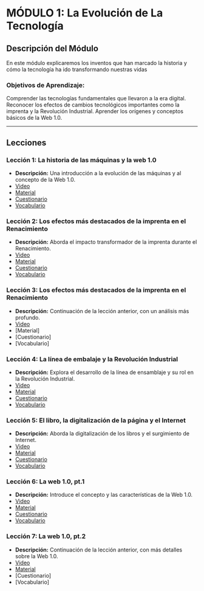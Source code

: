 # MÓDULO 1: La Evolución de La Tecnología
## Descripción del Módulo
En este módulo explicaremos los inventos que han marcado la historia y cómo la tecnología ha ido transformando nuestras vidas 
### Objetivos de Aprendizaje:
Comprender las tecnologías fundamentales que llevaron a la era digital.
Reconocer los efectos de cambios tecnológicos importantes como la imprenta y la Revolución Industrial.
Aprender los orígenes y conceptos básicos de la Web 1.0.
________________________________________
## Lecciones
### Lección 1: La historia de las máquinas y la web 1.0
* **Descripción:** Una introducción a la evolución de las máquinas y al concepto de la Web 1.0.
* [Video](https://archive.org/details/introduccion-web-espacial-m1/L1M1.mp4)
* [Material](https://github.com/SpatialWebAgency/Introduccion-a-la-Web-Espacial/blob/main/Material/Modulo%201/L1M1/Material_1.1.pdf)
* [Cuestionario](https://github.com/SpatialWebAgency/Introduccion-a-la-Web-Espacial/blob/main/Material/Modulo%201/L1M1/CUESTIONARIO_1.1.pdf)
* [Vocabulario](https://github.com/SpatialWebAgency/Introduccion-a-la-Web-Espacial/blob/main/Material/Modulo%201/L1M1/VOCABULARIO_1.1.pdf)

### Lección 2: Los efectos más destacados de la imprenta en el Renacimiento
* **Descripción:** Aborda el impacto transformador de la imprenta durante el Renacimiento.
* [Video](https://archive.org/details/introduccion-web-espacial-m1/L2M1.mp4)
* [Material](https://github.com/SpatialWebAgency/Introduccion-a-la-Web-Espacial/blob/main/Material/Modulo%201/L2M1/Material_1.2.pdf)
* [Cuestionario](https://github.com/SpatialWebAgency/Introduccion-a-la-Web-Espacial/blob/main/Material/Modulo%201/L2M1/Cuestionario_1.2.pdf)
* [Vocabulario](https://github.com/SpatialWebAgency/Introduccion-a-la-Web-Espacial/blob/main/Material/Modulo%201/L2M1/vocabulario_1.2.pdf)

### Lección 3: Los efectos más destacados de la imprenta en el Renacimiento
* **Descripción:** Continuación de la lección anterior, con un análisis más profundo.
* [Video](https://archive.org/details/introduccion-web-espacial-m1/L3M1.mp4)
* [Material]
* [Cuestionario]
* [Vocabulario]

### Lección 4: La línea de embalaje y la Revolución Industrial
* **Descripción:** Explora el desarrollo de la línea de ensamblaje y su rol en la Revolución Industrial.
* [Video](https://archive.org/details/introduccion-web-espacial-m1/L4M1.mp4)
* [Material](https://github.com/SpatialWebAgency/Introduccion-a-la-Web-Espacial/blob/main/Material/Modulo%201/L4M1/Material_1.4.pdf)
* [Cuestionario](https://github.com/SpatialWebAgency/Introduccion-a-la-Web-Espacial/blob/main/Material/Modulo%201/L4M1/Cuestionario_1.4.pdf)
* [Vocabulario](https://github.com/SpatialWebAgency/Introduccion-a-la-Web-Espacial/blob/main/Material/Modulo%201/L4M1/Vocabulario_1.4.pdf)

### Lección 5: El libro, la digitalización de la página y el Internet
* **Descripción:** Aborda la digitalización de los libros y el surgimiento de Internet.
* [Video](https://archive.org/details/introduccion-web-espacial-m1/L5M1.mp4)
* [Material](https://github.com/SpatialWebAgency/Introduccion-a-la-Web-Espacial/blob/main/Material/Modulo%201/L5M1/Material_1.5.pdf)
* [Cuestionario](https://github.com/SpatialWebAgency/Introduccion-a-la-Web-Espacial/blob/main/Material/Modulo%201/L5M1/Cuestionario_1.5.pdf)
* [Vocabulario](https://github.com/SpatialWebAgency/Introduccion-a-la-Web-Espacial/blob/main/Material/Modulo%201/L5M1/Vocabulario_1.5.pdf)

### Lección 6: La web 1.0, pt.1
* **Descripción:** Introduce el concepto y las características de la Web 1.0.
* [Video](https://archive.org/details/introduccion-web-espacial-m1/L6M1.mp4)
* [Material](https://github.com/SpatialWebAgency/Introduccion-a-la-Web-Espacial/blob/main/Material/Modulo%201/L6M1/Material_1.6..pdf)
* [Cuestionario](https://github.com/SpatialWebAgency/Introduccion-a-la-Web-Espacial/blob/main/Material/Modulo%201/L6M1/Cuestionario_1.6.pdf)
* [Vocabulario](https://github.com/SpatialWebAgency/Introduccion-a-la-Web-Espacial/blob/main/Material/Modulo%201/L6M1/Vocabulario_1.6.pdf)

### Lección 7: La web 1.0, pt.2
* **Descripción:** Continuación de la lección anterior, con más detalles sobre la Web 1.0.
* [Video](https://archive.org/details/introduccion-web-espacial-m1/L7M1.mp4)
* [Material](https://github.com/SpatialWebAgency/Introduccion-a-la-Web-Espacial/blob/main/Material/Modulo%201/L7M1/Introduccio_n1.7.pdf)
* [Cuestionario]
* [Vocabulario]
